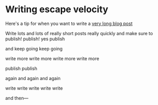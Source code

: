 # Writing escape velocity

Here's a tip for when you want to write a [very long blog post](https://www.todepond.com/wikiblogarden/my-wikiblogarden/posts/long)

Write lots and lots of really short posts really quickly and make sure to publish! publish! yes publish

and keep going keep going

write more write more write more write more 

publish publish

again and again and again

write write write write write 

and then—

<br>
